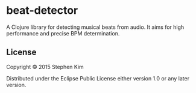 # beat-detector

A Clojure library for detecting musical beats from audio.
It aims for high performance and precise BPM determination.

## License

Copyright © 2015 Stephen Kim

Distributed under the Eclipse Public License either version 1.0 or any later version.
